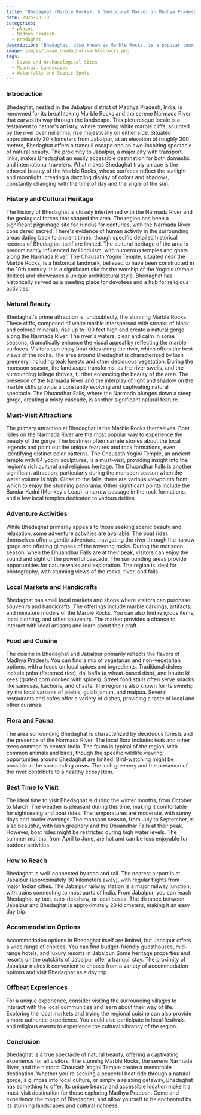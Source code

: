```yaml
---
title: "Bhedaghat (Marble Rocks): A Geological Marvel in Madhya Pradesh"
date: 2025-03-13
categories:
  - places
  - Madhya Pradesh
  - Bhedaghat
description: "Bhedaghat, also known as Marble Rocks, is a popular tourist destination in Madhya Pradesh. It offers stunning views of the Narmada River and its unique marble cliffs that rise up to 300 feet high. The area is famous for its peculiar rock formations resembling elephants, crocodiles, and tortoises, making it a must-visit spot for nature enthusiasts and photographers."
image: images/image_bhedaghat-marble-rocks.png
tags: 
  - Caves and Archaeological Sites
  - Mountain Landscapes
  - Waterfalls and Scenic Spots
---
```



### **Introduction**

Bhedaghat, nestled in the Jabalpur district of Madhya Pradesh, India, is renowned for its breathtaking Marble Rocks and the serene Narmada River that carves its way through the landscape. This picturesque locale is a testament to nature's artistry, where towering white marble cliffs, sculpted by the river over millennia, rise majestically on either side. Situated approximately 20 kilometers from Jabalpur, at an elevation of roughly 300 meters, Bhedaghat offers a tranquil escape and an awe-inspiring spectacle of natural beauty. The proximity to Jabalpur, a major city with transport links, makes Bhedaghat an easily accessible destination for both domestic and international travelers. What makes Bhedaghat truly unique is the ethereal beauty of the Marble Rocks, whose surfaces reflect the sunlight and moonlight, creating a dazzling display of colors and shadows, constantly changing with the time of day and the angle of the sun.

### **History and Cultural Heritage**

The history of Bhedaghat is closely intertwined with the Narmada River and the geological forces that shaped the area. The region has been a significant pilgrimage site for Hindus for centuries, with the Narmada River considered sacred. There's evidence of human activity in the surrounding areas dating back to ancient times, though specific detailed historical records of Bhedaghat itself are limited. The cultural heritage of the area is predominantly influenced by Hinduism, with numerous temples and ghats along the Narmada River. The Chausath Yogini Temple, situated near the Marble Rocks, is a historical landmark, believed to have been constructed in the 10th century. It is a significant site for the worship of the Yoginis (female deities) and showcases a unique architectural style. Bhedaghat has historically served as a meeting place for devotees and a hub for religious activities.

###  **Natural Beauty**

Bhedaghat's prime attraction is, undoubtedly, the stunning Marble Rocks. These cliffs, composed of white marble interspersed with streaks of black and colored minerals, rise up to 100 feet high and create a natural gorge along the Narmada River. The river's waters, clear and calm in some seasons, dramatically enhance the visual appeal by reflecting the marble surfaces. Visitors can enjoy boat rides along the river, which offers the best views of the rocks. The area around Bhedaghat is characterized by lush greenery, including teak forests and other deciduous vegetation. During the monsoon season, the landscape transforms, as the river swells, and the surrounding foliage thrives, further enhancing the beauty of the area. The presence of the Narmada River and the interplay of light and shadow on the marble cliffs provide a constantly evolving and captivating natural spectacle. The Dhuandhar Falls, where the Narmada plunges down a steep gorge, creating a misty cascade, is another significant natural feature.

### **Must-Visit Attractions**

The primary attraction at Bhedaghat is the Marble Rocks themselves. Boat rides on the Narmada River are the most popular way to experience the beauty of the gorge. The boatmen often narrate stories about the local legends and point out the unique features and rock formations, even identifying distinct color patterns. The Chausath Yogini Temple, an ancient temple with 64 yogini sculptures, is a must-visit, providing insight into the region's rich cultural and religious heritage. The Dhuandhar Falls is another significant attraction, particularly during the monsoon season when the water volume is high. Close to the falls, there are various viewpoints from which to enjoy the stunning panorama. Other significant points include the Bandar Kudni (Monkey's Leap), a narrow passage in the rock formations, and a few local temples dedicated to various deities.

### **Adventure Activities**

While Bhedaghat primarily appeals to those seeking scenic beauty and relaxation, some adventure activities are available. The boat rides themselves offer a gentle adventure, navigating the river through the narrow gorge and offering glimpses of the towering rocks. During the monsoon season, when the Dhuandhar Falls are at their peak, visitors can enjoy the sound and sight of the powerful cascade. The surrounding areas provide opportunities for nature walks and exploration. The region is ideal for photography, with stunning views of the rocks, river, and falls.

### **Local Markets and Handicrafts**

Bhedaghat has small local markets and shops where visitors can purchase souvenirs and handicrafts. The offerings include marble carvings, artifacts, and miniature models of the Marble Rocks. You can also find religious items, local clothing, and other souvenirs. The market provides a chance to interact with local artisans and learn about their craft.

### **Food and Cuisine**

The cuisine in Bhedaghat and Jabalpur primarily reflects the flavors of Madhya Pradesh. You can find a mix of vegetarian and non-vegetarian options, with a focus on local spices and ingredients. Traditional dishes include poha (flattened rice), dal bafla (a wheat-based dish), and bhutte ki kees (grated corn cooked with spices). Street food stalls often serve snacks like samosas, kachoris, and chaats. The region is also known for its sweets; try the local variants of jalebis, gulab jamun, and malpua. Several restaurants and cafes offer a variety of dishes, providing a taste of local and other cuisines.

### **Flora and Fauna**

The area surrounding Bhedaghat is characterized by deciduous forests and the presence of the Narmada River. The local flora includes teak and other trees common to central India. The fauna is typical of the region, with common animals and birds, though the specific wildlife viewing opportunities around Bhedaghat are limited. Bird-watching might be possible in the surrounding areas. The lush greenery and the presence of the river contribute to a healthy ecosystem.

### **Best Time to Visit**

The ideal time to visit Bhedaghat is during the winter months, from October to March. The weather is pleasant during this time, making it comfortable for sightseeing and boat rides. The temperatures are moderate, with sunny days and cooler evenings. The monsoon season, from July to September, is also beautiful, with lush greenery and the Dhuandhar Falls at their peak. However, boat rides might be restricted during high water levels. The summer months, from April to June, are hot and can be less enjoyable for outdoor activities.

### **How to Reach**

Bhedaghat is well-connected by road and rail. The nearest airport is at Jabalpur (approximately 30 kilometers away), with regular flights from major Indian cities. The Jabalpur railway station is a major railway junction, with trains connecting to most parts of India. From Jabalpur, you can reach Bhedaghat by taxi, auto-rickshaw, or local buses. The distance between Jabalpur and Bhedaghat is approximately 20 kilometers, making it an easy day trip.

### **Accommodation Options**

Accommodation options in Bhedaghat itself are limited, but Jabalpur offers a wide range of choices. You can find budget-friendly guesthouses, mid-range hotels, and luxury resorts in Jabalpur. Some heritage properties and resorts on the outskirts of Jabalpur offer a tranquil stay. The proximity of Jabalpur makes it convenient to choose from a variety of accommodation options and visit Bhedaghat as a day trip.

### **Offbeat Experiences**

For a unique experience, consider visiting the surrounding villages to interact with the local communities and learn about their way of life. Exploring the local markets and trying the regional cuisine can also provide a more authentic experience. You could also participate in local festivals and religious events to experience the cultural vibrancy of the region.

### **Conclusion**

Bhedaghat is a true spectacle of natural beauty, offering a captivating experience for all visitors. The stunning Marble Rocks, the serene Narmada River, and the historic Chausath Yogini Temple create a memorable destination. Whether you're seeking a peaceful boat ride through a natural gorge, a glimpse into local culture, or simply a relaxing getaway, Bhedaghat has something to offer. Its unique beauty and accessible location make it a must-visit destination for those exploring Madhya Pradesh. Come and experience the magic of Bhedaghat, and allow yourself to be enchanted by its stunning landscapes and cultural richness.


